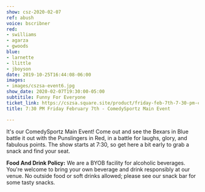 ```yaml
---
show: csz-2020-02-07
ref: abush
voice: bscribner
red:
- swilliams
- agarza
- gwoods
blue:
- larnette
- llittle
- jboyson
date: 2019-10-25T16:44:08-06:00
images:
- images/cszsa-event6.jpg
show_date: 2020-02-07T19:30:00-05:00
subtitile: Funny For Everyone
ticket_link: https://cszsa.square.site/product/friday-feb-7th-7-30-pm-comedysportz-main-event/167?cs=true
title: 7:30 PM Friday February 7th - ComedySportz Main Event

---
```

It's our ComedySportz Main Event! Come out and see the Bexars in Blue battle it out with the Punslingers in Red, in a battle for laughs, glory, and fabulous points. The show starts at 7:30, so get here a bit early to grab a snack and find your seat.

**Food And Drink Policy:** We are a BYOB facility for alcoholic beverages. You're welcome to bring your own beverage and drink responsibly at our venue. No outside food or soft drinks allowed; please see our snack bar for some tasty snacks.
